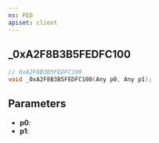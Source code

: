 ```yaml
---
ns: PED
apiset: client
---
```

## _0xA2F8B3B5FEDFC100

```c
// 0xA2F8B3B5FEDFC100
void _0xA2F8B3B5FEDFC100(Any p0, Any p1);
```


## Parameters
* **p0**:
* **p1**:
